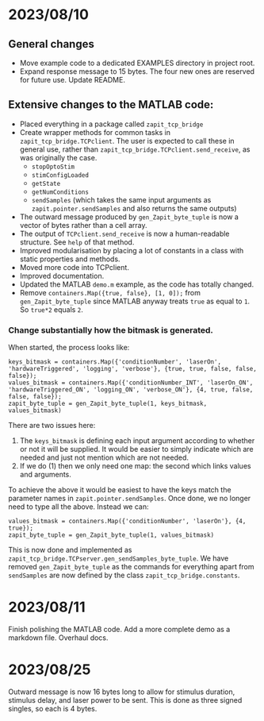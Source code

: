 
# 2023/08/10 

## General changes
* Move example code to a dedicated EXAMPLES directory in project root.
* Expand response message to 15 bytes. The four new ones are reserved for future use. Update README.

## Extensive changes to the MATLAB code:
* Placed everything in a package called `zapit_tcp_bridge`
* Create wrapper methods for common tasks in `zapit_tcp_bridge.TCPclient`. The user is expected to call these in general use, rather than `zapit_tcp_bridge.TCPclient.send_receive`, as was originally the case.
  * `stopOptoStim`
  * `stimConfigLoaded`
  * `getState`
  * `getNumConditions`
  * `sendSamples` (which takes the same input arguments as `zapit.pointer.sendSamples` and 
    also returns the same outputs)
* The outward message produced by `gen_Zapit_byte_tuple` is now a vector of bytes rather than a cell array.
* The output of `TCPclient.send_receive` is now a human-readable structure. See `help` of that method.
* Improved modularisation by placing a lot of constants in a class with static properties and methods.
* Moved more code into TCPclient.
* Improved documentation. 
* Updated the MATLAB `demo.m` example, as the code has totally changed. 
* Remove `containers.Map({true, false}, [1, 0]);` from `gen_Zapit_byte_tuple` since MATLAB anyway treats `true` as equal to `1`. So `true*2` equals `2`. 


### Change substantially how the bitmask is generated. 
When started, the process looks like:

```
keys_bitmask = containers.Map({'conditionNumber', 'laserOn', 'hardwareTriggered', 'logging', 'verbose'}, {true, true, false, false, false});
values_bitmask = containers.Map({'conditionNumber_INT', 'laserOn_ON', 'hardwareTriggered_ON', 'logging_ON', 'verbose_ON'}, {4, true, false, false, false});
zapit_byte_tuple = gen_Zapit_byte_tuple(1, keys_bitmask, values_bitmask)
```

There are two issues here:
1. The `keys_bitmask` is defining each input argument according to whether or not it will be supplied. 
It would be easier to simply indicate which are needed and just not mention which are not needed.
2. If we do (1) then we only need one map: the second which links values and arguments. 

To achieve the above it would be easiest to have the keys match the parameter names in `zapit.pointer.sendSamples`.
Once done, we no longer need to type all the above. 
Instead we can:

```
values_bitmask = containers.Map({'conditionNumber', 'laserOn'}, {4, true});
zapit_byte_tuple = gen_Zapit_byte_tuple(1, values_bitmask)
```

This is now done and implemented as `zapit_tcp_bridge.TCPserver.gen_sendSamples_byte_tuple`.
We have removed `gen_Zapit_byte_tuple` as the commands for everything apart from `sendSamples` are now defined by the class `zapit_tcp_bridge.constants`.


# 2023/08/11
Finish polishing the MATLAB code. Add a more complete demo as a markdown file. 
Overhaul docs.

# 2023/08/25
Outward message is now 16 bytes long to allow for stimulus duration, stimulus delay, and laser power to be sent.
This is done as three signed singles, so each is 4 bytes.
